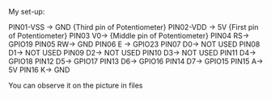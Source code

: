 My set-up:

PIN01-VSS -> GND {Third pin of Potentiometer}
PIN02-VDD -> 5V {First pin of Potentiometer}
PIN03 V0-> {Middle pin of Potentiometer}
PIN04 RS->  GPIO19
PIN05 RW-> GND
PIN06  E  ->  GPIO23
PIN07 D0-> NOT USED
PIN08 D1-> NOT USED
PIN09 D2-> NOT USED
PIN10 D3-> NOT USED
PIN11 D4->  GPIO18
PIN12 D5->  GPIO17
PIN13 D6->  GPIO16
PIN14 D7->  GPIO15
PIN15 A-> 5V
PIN16 K-> GND

You can observe it on the picture in files
